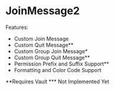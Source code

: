 JoinMessage2
============

Features:

- Custom Join Message
- Custom Quit Message**
- Custom Group Join Message*
- Custom Group Quit Message**
- Permission Prefix and Suffix Support**
- Formatting and Color Code Support

**Requires Vault
*** Not Implemented Yet
